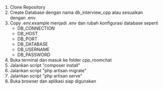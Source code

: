 1. Clone Repository
2. Create Database dengan nama db_interview_cpp atau sesuaikan dengan .env
3. Copy .env.example menjadi .env dan rubah konfigurasi database seperti
	- DB_CONNECTION
	- DB_HOST
	- DB_PORT
	- DB_DATABASE
	- DB_USERNAME
	- DB_PASSWORD
4. Buka terminal dan masuk ke folder cpp_roomchat
5. Jalankan script "composer install"
6. Jalankan script "php artisan migrate"
7. Jalankan script "php artisan serve"
8. Buka browser dan aplikasi siap digunakan
